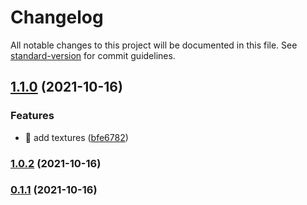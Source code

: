 # Changelog

All notable changes to this project will be documented in this file. See [standard-version](https://github.com/conventional-changelog/standard-version) for commit guidelines.

## [1.1.0](https://github.com/SushiWaUmai/Mandelbrot-Visualization/compare/v1.0.2...v1.1.0) (2021-10-16)


### Features

* :lipstick: add textures ([bfe6782](https://github.com/SushiWaUmai/Mandelbrot-Visualization/commit/bfe67822b6fb71a64d2a2cbcea03df490744db87))

### [1.0.2](https://github.com/SushiWaUmai/Mandelbrot-Visualization/compare/v0.1.1...v1.0.2) (2021-10-16)

### [0.1.1](https://github.com/SushiWaUmai/Mandelbrot-Visualization/compare/v1.0.0...v0.1.1) (2021-10-16)
